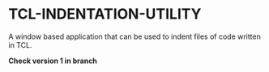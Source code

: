 # TCL-INDENTATION-UTILITY
A window based application that can be used to indent files of code written in TCL.


**Check version 1 in branch**
